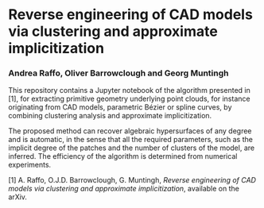 # Reverse engineering of CAD models via clustering and approximate implicitization
### Andrea Raffo, Oliver Barrowclough and Georg Muntingh

This repository contains a Jupyter notebook of the algorithm presented in [1], for extracting primitive geometry underlying point clouds, for instance originating from CAD models, parametric Bézier or spline curves, by combining clustering analysis and approximate implicitization.

The proposed method can recover algebraic hypersurfaces of any degree and is automatic, in the sense that all the required parameters, such as the implicit degree of the patches and the number of clusters of the model, are inferred. The efficiency of the algorithm is determined from numerical experiments.

[1] A. Raffo, O.J.D. Barrowclough, G. Muntingh, _Reverse engineering of CAD models via clustering and approximate implicitization_, available on the arXiv.
